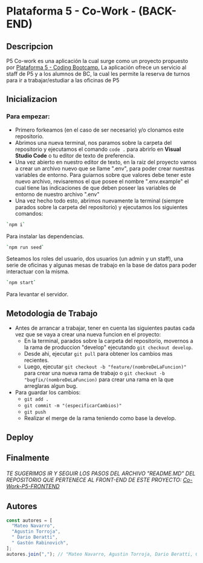 # Plataforma 5 - Co-Work - (BACK-END)

## Descripcion

<p>
P5 Co-work es una aplicación la cual surge como un proyecto propuesto por <a href="https://www.plataforma5.la/" target="blank">Plataforma 5 - Coding Bootcamp.</a> 
La aplicación ofrece un servicio al staff de P5 y a los alumnos de BC, la cual les permite la reserva de turnos para ir a trabajar/estudiar a las oficinas de P5
</p>

## Inicializacion

### Para empezar:

- Primero forkeamos (en el caso de ser necesario) y/o clonamos este repositorio.
- Abrimos una nueva terminal, nos paramos sobre la carpeta del repositorio y ejecutamos el comando `code .` para abrirlo en **Visual Studio Code** o tu editor de texto de preferencia.
- Una vez abierto en nuestro editor de texto, en la raiz del proyecto vamos a crear un archivo nuevo que se llame ".env", para poder crear nuestras variables de entorno. Para guiarnos sobre que valores debe tener este nuevo archivo, revisaremos el que posee el nombre ".env.example" el cual tiene las indicaciones de que deben poseer las variables de entorno de nuestro archivo ".env"
- Una vez hecho todo esto, abrimos nuevamente la terminal (siempre parados sobre la carpeta del repositorio) y ejecutamos los siguientes comandos:

```bash
`npm i`
```
Para instalar las dependencias.

```bash
`npm run seed`
```
Seteamos los roles del usuario, dos usuarios (un admin y un staff), una serie de oficinas y algunas mesas de trabajo en la base de datos para poder interactuar con la misma.

```bash
`npm start`
```
Para levantar el servidor.

## Metodologia de Trabajo

- Antes de arrancar a trabajar, tener en cuenta las siguientes pautas cada vez que se vaya a crear una nueva funcion en el proyecto:
  - En la terminal, parados sobre la carpeta del repositorio, movernos a la rama de produccion "develop" ejecutando `git checkout develop`.
  - Desde ahi, ejecutar `git pull` para obtener los cambios mas recientes.
  - Luego, ejecutar `git checkout -b "feature/(nombreDeLaFuncion)"` para crear una nueva rama de trabajo o `git checkout -b "bugfix/(nombreDeLaFuncion)` para crear una rama en la que arreglaras algun bug.
- Para guardar los cambios:
  - `git add .`
  - `git commit -m "(especificarCambios)"`
  - `git push`
  - Realizar el merge de la rama teniendo como base la develop.


## Deploy


## Finalmente

###### TE SUGERIMOS IR Y SEGUIR LOS PASOS DEL ARCHIVO "README.MD" DEL REPOSITORIO QUE PERTENECE AL FRONT-END DE ESTE PROYECTO: <a href="https://github.com/darioberatti/Co-Work-P5-FRONTEND">Co-Work-P5-FRONTEND</a>

## Autores

```javascript
const autores = [
  "Mateo Navarro",
  "Agustin Torroja",
  " Dario Beratti",
  " Gastón Rabinovich",
];
autores.join(","); // "Mateo Navarro, Agustin Torroja, Dario Beratti, Gastón Rabinovich"
```
